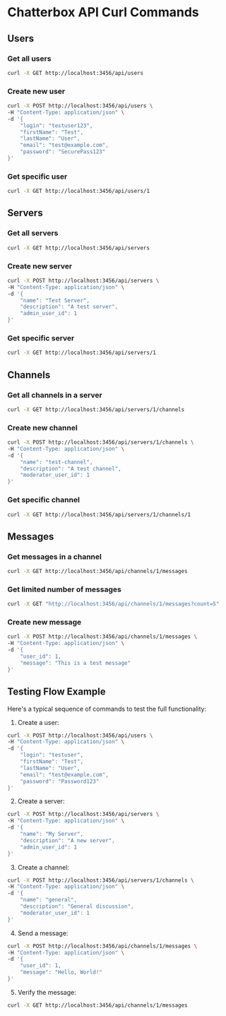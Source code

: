 # Chatterbox API Curl Commands

## Users

### Get all users
```bash
curl -X GET http://localhost:3456/api/users
```

### Create new user
```bash
curl -X POST http://localhost:3456/api/users \
-H "Content-Type: application/json" \
-d '{
    "login": "testuser123",
    "firstName": "Test",
    "lastName": "User",
    "email": "test@example.com",
    "password": "SecurePass123"
}'
```

### Get specific user
```bash
curl -X GET http://localhost:3456/api/users/1
```

## Servers

### Get all servers
```bash
curl -X GET http://localhost:3456/api/servers
```

### Create new server
```bash
curl -X POST http://localhost:3456/api/servers \
-H "Content-Type: application/json" \
-d '{
    "name": "Test Server",
    "description": "A test server",
    "admin_user_id": 1
}'
```

### Get specific server
```bash
curl -X GET http://localhost:3456/api/servers/1
```

## Channels

### Get all channels in a server
```bash
curl -X GET http://localhost:3456/api/servers/1/channels
```

### Create new channel
```bash
curl -X POST http://localhost:3456/api/servers/1/channels \
-H "Content-Type: application/json" \
-d '{
    "name": "test-channel",
    "description": "A test channel",
    "moderator_user_id": 1
}'
```

### Get specific channel
```bash
curl -X GET http://localhost:3456/api/servers/1/channels/1
```

## Messages

### Get messages in a channel
```bash
curl -X GET http://localhost:3456/api/channels/1/messages
```

### Get limited number of messages
```bash
curl -X GET "http://localhost:3456/api/channels/1/messages?count=5"
```

### Create new message
```bash
curl -X POST http://localhost:3456/api/channels/1/messages \
-H "Content-Type: application/json" \
-d '{
    "user_id": 1,
    "message": "This is a test message"
}'
```

## Testing Flow Example

Here's a typical sequence of commands to test the full functionality:

1. Create a user:
```bash
curl -X POST http://localhost:3456/api/users \
-H "Content-Type: application/json" \
-d '{
    "login": "testuser",
    "firstName": "Test",
    "lastName": "User",
    "email": "test@example.com",
    "password": "Password123"
}'
```

2. Create a server:
```bash
curl -X POST http://localhost:3456/api/servers \
-H "Content-Type: application/json" \
-d '{
    "name": "My Server",
    "description": "A new server",
    "admin_user_id": 1
}'
```

3. Create a channel:
```bash
curl -X POST http://localhost:3456/api/servers/1/channels \
-H "Content-Type: application/json" \
-d '{
    "name": "general",
    "description": "General discussion",
    "moderator_user_id": 1
}'
```

4. Send a message:
```bash
curl -X POST http://localhost:3456/api/channels/1/messages \
-H "Content-Type: application/json" \
-d '{
    "user_id": 1,
    "message": "Hello, World!"
}'
```

5. Verify the message:
```bash
curl -X GET http://localhost:3456/api/channels/1/messages
```